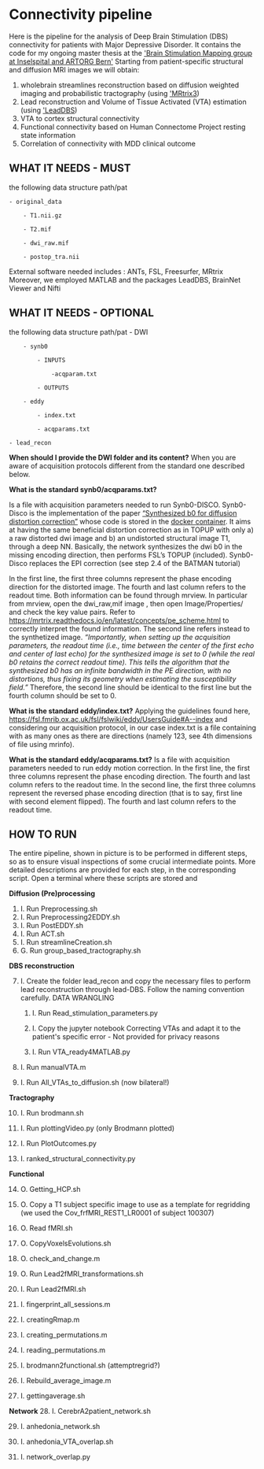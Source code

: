 # Connectivity pipeline

Here is the pipeline for the analysis of Deep Brain Stimulation (DBS) connectivity for patients with Major Depressive Disorder.
It contains the code for my ongoing master thesis at the ['Brain Stimulation Mapping group at Inselspital and ARTORG Bern'](https://www.brainstimmapping.science/)
Starting from patient-specific structural and diffusion MRI images we will obtain:  

1. wholebrain streamlines reconstruction based on diffusion weighted imaging and probabilistic tractography (using ['MRtrix3](https://github.com/MRtrix3/mrtrix3))
2. Lead reconstruction and Volume of Tissue Activated (VTA) estimation (using ['LeadDBS](https://github.com/netstim/leaddbs))
3. VTA to cortex structural connectivity
4. Functional connectivity based on Human Connectome Project resting state information
5. Correlation of connectivity with MDD clinical outcome

## WHAT IT NEEDS - MUST
the following data structure
path/pat

    - original_data

        - T1.nii.gz         

        - T2.mif

        - dwi_raw.mif

        - postop_tra.nii

External software needed includes : ANTs, FSL, Freesurfer, MRtrix
Moreover, we employed MATLAB and the packages LeadDBS, BrainNet Viewer and Nifti

## WHAT IT NEEDS - OPTIONAL
the following data structure
path/pat
    - DWI 

        - synb0

            - INPUTS

                -acqparam.txt 

            - OUTPUTS

        - eddy

            - index.txt    

            - acqparams.txt    

    - lead_recon

**When should I provide the DWI folder and its content?**
When you are aware of acquisition protocols different from the standard one described below.

**What is the standard synb0/acqparams.txt?**

Is a file with acquisition parameters needed to run Synb0-DISCO.
Synb0-Disco is the implementation of the paper [“Synthesized b0 for diffusion distortion correction”](https://pubmed.ncbi.nlm.nih.gov/31075422/) whose code is stored in the [docker container](https://hub.docker.com/r/hansencb/synb0).
It aims at having the same beneficial distortion correction as in TOPUP with only a) a raw distorted dwi image and b) an undistorted structural image T1, through a deep NN.
Basically, the network synthesizes the dwi b0 in the missing encoding direction, then performs FSL’s TOPUP (included). 
Synb0-Disco replaces the EPI  correction (see step 2.4 of the BATMAN tutorial)

In the first line, the first three columns represent the phase encoding direction for the distorted image. The fourth and last column refers to the readout time. Both information can be found through mrview. In particular from mrview, open the dwi_raw,mif image , then open Image/Properties/ and check the key value pairs. Refer to https://mrtrix.readthedocs.io/en/latest/concepts/pe_scheme.html to correctly interpret the found information.
The second line refers instead to the synthetized image.
_“Importantly, when setting up the acquisition parameters, the readout time (i.e., time between the center of the first echo and center of last echo) for the synthesized image is set to 0 (while the real b0 retains the correct readout time). This tells the algorithm that the synthesized b0 has an infinite bandwidth in the PE direction, with no distortions, thus fixing its geometry when estimating the susceptibility field.”_
Therefore, the second line should be identical to the first line but the fourth column should be set to 0.

**What is the standard eddy/index.txt?**
Applying the guidelines found here, https://fsl.fmrib.ox.ac.uk/fsl/fslwiki/eddy/UsersGuide#A--index and considering our acquisition protocol, in our case index.txt is a file containing with as many ones as there are directions (namely 123, see 4th dimensions of file using mrinfo).

**What is the standard eddy/acqparams.txt?**
Is a file with acquisition parameters needed to run eddy motion correction. 
In the first line, the first three columns represent the phase encoding direction. The fourth and last column refers to the readout time.
In the second line, the first three columns represent the reversed phase encoding direction (that is to say, first line with second element flipped). The fourth and last column refers to the readout time.

## HOW TO RUN
The entire pipeline, shown in picture is to be performed in different steps, so as to ensure visual inspections of some crucial intermediate points.
More detailed descriptions are provided for each step, in the corresponding script.
Open a terminal where these scripts are stored and

**Diffusion (Pre)processing**
1. I. Run Preprocessing.sh
2. I. Run Preprocessing2EDDY.sh
3. I. Run PostEDDY.sh
4. I. Run ACT.sh
5. I. Run streamlineCreation.sh
6. G. Run group_based_tractography.sh

**DBS reconstruction**

7. I. Create the folder lead_recon and copy the necessary files to perform lead reconstruction through lead-DBS. Follow the naming convention carefully.
    DATA WRANGLING 
   1. I. Run Read_stimulation_parameters.py

   2. I. Copy the jupyter notebook Correcting VTAs and adapt it to the patient's specific error - Not provided for privacy reasons

   3. I. Run VTA_ready4MATLAB.py

8. I. Run manualVTA.m

9. I. Run All_VTAs_to_diffusion.sh (now bilateral!)

**Tractography** 

10. I. Run brodmann.sh 

11. I. Run plottingVideo.py (only Brodmann plotted)

12. I. Run PlotOutcomes.py

13. I. ranked_structural_connectivity.py

**Functional**

14. O. Getting_HCP.sh

15. O. Copy a T1 subject specific image to use as a template for regridding (we used the Cov_frfMRI_REST1_LR0001 of subject 100307)

16. O. Read fMRI.sh

17. O. CopyVoxelsEvolutions.sh

18. O. check_and_change.m

19. O. Run Lead2fMRI_transformations.sh

20. I. Run Lead2fMRI.sh

21. I. fingerprint_all_sessions.m

22. I. creatingRmap.m

23. I. creating_permutations.m

24. I. reading_permutations.m

25. I. brodmann2functional.sh (attemptregrid?)

26. I. Rebuild_average_image.m

27. I. gettingaverage.sh

**Network**
28. I. CerebrA2patient_network.sh

29. I. anhedonia_network.sh

30. I. anhedonia_VTA_overlap.sh

31. I. network_overlap.py